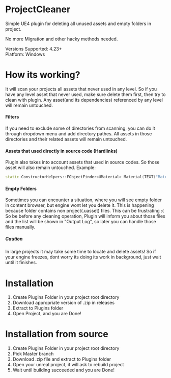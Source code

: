 # ProjectCleaner
Simple UE4 plugin for deleting all unused assets and empty folders in project.

No more Migration and other hacky methods needed.

Versions Supported: 4.23+  
Platform: Windows

# How its working?
It will scan your projects all assets that never used in any level.
So if you have any level asset that never used, make sure delete them first, then try to clean with plugin.
Any asset(and its dependencies) referenced by any level will remain untouched.

#### Filters
If you need to exclude some of directories from scanning, you can do it through dropdown menu and add directory pathes.
All assets in those directories and their related assets will remain untouched.

#### Assets that used directly in source code (Hardlinks)
Plugin also takes into account assets that used in source codes. So those asset will also remain untouched.
Example:
```cpp
static ConstructorHelpers::FObjectFinder<UMaterial> Material(TEXT("Material'/Game/NewMaterial.NewMaterial'"));
```

#### Empty Folders
Sometimes you can encounter a situation, where you will see empty folder in content browser, but engine wont let you delete it.
This is happening because folder contains non project(.uasset) files.
This can be frustrating :(
So be before any cleaning operation, Plugin will inform you about those files and the list will be shown in "Output Log", so later you can handle those files manually.

##### Caution 
In large projects it may take some time to locate and delete assets!
So if your engine freezes, dont worry its doing its work in background, just wait until it finishes.

# Installation
1) Create Plugins Folder in your project root directory
2) Download appropriate version of .zip in releases
3) Extract to Plugins folder
4) Open Project, and you are Done!

# Installation from source
1) Create Plugins Folder in your project root directory
2) Pick Master branch
3) Download .zip file and extract to Plugins folder
4) Open your unreal project, it will ask to rebuild project
5) Wait until building succeeded and you are Done!
